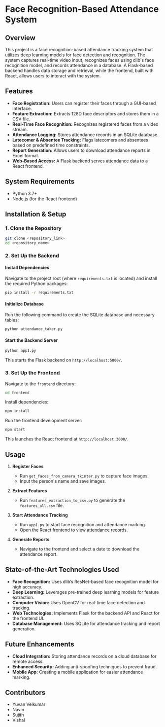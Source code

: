 # Face Recognition-Based Attendance System

## Overview
This project is a face recognition-based attendance tracking system that utilizes deep learning models for face detection and recognition. The system captures real-time video input, recognizes faces using dlib's face recognition model, and records attendance in a database. A Flask-based backend handles data storage and retrieval, while the frontend, built with React, allows users to interact with the system.

## Features
- **Face Registration:** Users can register their faces through a GUI-based interface.
- **Feature Extraction:** Extracts 128D face descriptors and stores them in a CSV file.
- **Real-Time Face Recognition:** Recognizes registered faces from a video stream.
- **Attendance Logging:** Stores attendance records in an SQLite database.
- **Latecomer & Absentee Tracking:** Flags latecomers and absentees based on predefined time constraints.
- **Report Generation:** Allows users to download attendance reports in Excel format.
- **Web-Based Access:** A Flask backend serves attendance data to a React frontend.

## System Requirements
- Python 3.7+
- Node.js (for the React frontend)

## Installation & Setup
### 1. Clone the Repository
```sh
git clone <repository_link>
cd <repository_name>
```

### 2. Set Up the Backend
#### Install Dependencies
Navigate to the project root (where `requirements.txt` is located) and install the required Python packages:
```sh
pip install -r requirements.txt
```

#### Initialize Database
Run the following command to create the SQLite database and necessary tables:
```sh
python attendance_taker.py
```

#### Start the Backend Server
```sh
python app1.py
```
This starts the Flask backend on `http://localhost:5000/`.

### 3. Set Up the Frontend
Navigate to the `frontend` directory:
```sh
cd frontend
```
Install dependencies:
```sh
npm install
```
Run the frontend development server:
```sh
npm start
```
This launches the React frontend at `http://localhost:3000/`.

## Usage
1. **Register Faces**
   - Run `get_faces_from_camera_tkinter.py` to capture face images.
   - Input the person's name and save images.

2. **Extract Features**
   - Run `features_extraction_to_csv.py` to generate the `features_all.csv` file.

3. **Start Attendance Tracking**
   - Run `app1.py` to start face recognition and attendance marking.
   - Open the React frontend to view attendance records.

4. **Generate Reports**
   - Navigate to the frontend and select a date to download the attendance report.

## State-of-the-Art Technologies Used
- **Face Recognition:** Uses dlib’s ResNet-based face recognition model for high accuracy.
- **Deep Learning:** Leverages pre-trained deep learning models for feature extraction.
- **Computer Vision:** Uses OpenCV for real-time face detection and tracking.
- **Web Technologies:** Implements Flask for the backend API and React for the frontend UI.
- **Database Management:** Uses SQLite for attendance tracking and report generation.

## Future Enhancements
- **Cloud Integration:** Storing attendance records on a cloud database for remote access.
- **Enhanced Security:** Adding anti-spoofing techniques to prevent fraud.
- **Mobile App:** Creating a mobile application for easier attendance marking.

## Contributors
- Yuvan Velkumar
- Navin
- Sujith
- Vishal



